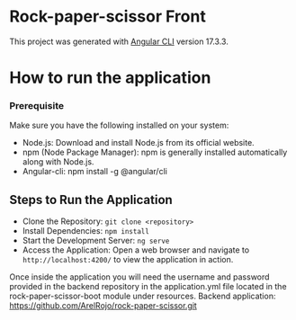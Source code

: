 # Rock-paper-scissor Front

This project was generated with [Angular CLI](https://github.com/angular/angular-cli) version 17.3.3.

# How to run the application

### Prerequisite

Make sure you have the following installed on your system:

- Node.js: Download and install Node.js from its official website.
- npm (Node Package Manager): npm is generally installed automatically along with Node.js.
- Angular-cli: npm install -g @angular/cli

## Steps to Run the Application

- Clone the Repository: `git clone <repository>`
- Install Dependencies: `npm install`
- Start the Development Server: `ng serve`
- Access the Application: Open a web browser and navigate to `http://localhost:4200/` to view the application in action.

Once inside the application you will need the username and password provided in the backend repository in the application.yml file located in the rock-paper-scissor-boot module under resources.
Backend application: https://github.com/ArelRojo/rock-paper-scissor.git

